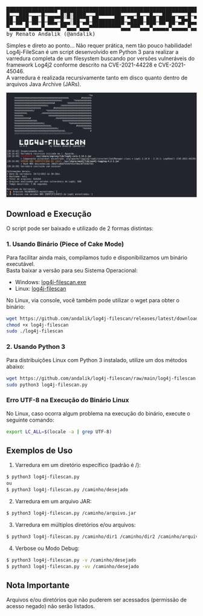 <pre>
████████████████▀███████████████████████████████████████████████████████████████████
█▄─▄███─▄▄─█─▄▄▄▄█░█░████▄─▄█▀▀▀▀▀██▄─▄▄─█▄─▄█▄─▄███▄─▄▄─█─▄▄▄▄█─▄▄▄─██▀▄─██▄─▀█▄─▄█
██─██▀█─██─█─██▄─█▄▄░██─▄█─██████████─▄████─███─██▀██─▄█▀█▄▄▄▄─█─███▀██─▀─███─█▄▀─██
▀▄▄▄▄▄▀▄▄▄▄▀▄▄▄▄▄▀▀▄▄▄▀▄▄▄▀▀▀▀▀▀▀▀▀▀▄▄▄▀▀▀▄▄▄▀▄▄▄▄▄▀▄▄▄▄▄▀▄▄▄▄▄▀▄▄▄▄▄▀▄▄▀▄▄▀▄▄▄▀▀▄▄▀
by Renato Andalik (@andalik)
</pre>

Simples e direto ao ponto... Não requer prática, nem tão pouco habilidade!  
Log4j-FileScan é um script desenvolvido em Python 3 para realizar a varredura completa de um filesystem buscando por versões vulneráveis do framework Log4j2 conforme descrito na CVE-2021-44228 e CVE-2021-45046.  
A varredura é realizada recursivamente tanto em disco quanto dentro de arquivos Java Archive (JARs).  

![log4j-filescan](https://github.com/andalik/log4j-filescan/blob/main/screenshot.png)

## Download e Execução

O script pode ser baixado e utilizado de 2 formas distintas:  

### 1. Usando Binário (Piece of Cake Mode)

Para facilitar ainda mais, compilamos tudo e disponibilizamos um binário executável.  
Basta baixar a versão para seu Sistema Operacional:  

 * Windows: [log4j-filescan.exe](https://github.com/andalik/log4j-filescan/releases/latest/download/log4j-filescan.exe)  
 * Linux: [log4j-filescan](https://github.com/andalik/log4j-filescan/releases/latest/download/log4j-filescan)  

No Linux, via console, você também pode utilizar o wget para obter o binário:  

```bash
wget https://github.com/andalik/log4j-filescan/releases/latest/download/log4j-filescan -O log4j-filescan
chmod +x log4j-filescan
sudo ./log4j-filescan
```

### 2. Usando Python 3

Para distribuições Linux com Python 3 instalado, utilize um dos métodos abaixo:  

```bash
wget https://github.com/andalik/log4j-filescan/raw/main/log4j-filescan.py
sudo python3 log4j-filescan.py
```

### Erro UTF-8 na Execução do Binário Linux

No Linux, caso ocorra algum problema na execução do binário, execute o seguinte comando:

```bash
export LC_ALL=$(locale -a | grep UTF-8)
```

## Exemplos de Uso

1. Varredura em um diretório específico (padrão é /):  
```bash
$ python3 log4j-filescan.py
ou
$ python3 log4j-filescan.py /caminho/desejado
```

2. Varredura em um arquivo JAR:  
```bash
$ python3 log4j-filescan.py /caminho/arquivo.jar
```

3. Varredura em múltiplos diretórios e/ou arquivos:  
```bash
$ python3 log4j-filescan.py /caminho/dir1 /caminho/dir2 /caminho/arquivo.jar
```

4. Verbose ou Modo Debug:  
```bash
$ python3 log4j-filescan.py -v /caminho/desejado
$ python3 log4j-filescan.py -vv /caminho/desejado
```

## Nota Importante

Arquivos e/ou diretórios que não puderem ser acessados (permissão de acesso negado) não serão listados.
